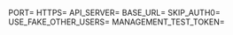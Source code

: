 PORT=<number>
HTTPS=<boolean>
API_SERVER=<string>
BASE_URL=<string>
SKIP_AUTH0=<boolean>
USE_FAKE_OTHER_USERS=<boolean>
MANAGEMENT_TEST_TOKEN=<string>